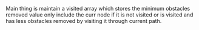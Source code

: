 Main thing is maintain a visited array which stores the minimum obstacles removed value
only include the curr node if it is not visited or is visited and has less obstacles removed by visiting it through current path.